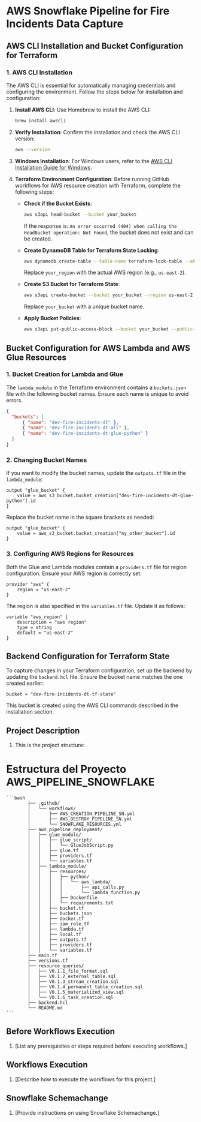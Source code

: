 
# AWS Snowflake Pipeline for Fire Incidents Data Capture

## AWS CLI Installation and Bucket Configuration for Terraform

### 1. AWS CLI Installation

The AWS CLI is essential for automatically managing credentials and configuring the environment. Follow the steps below for installation and configuration:

1. **Install AWS CLI**: Use Homebrew to install the AWS CLI:
   ```bash
   brew install awscli
   ```

2. **Verify Installation**: Confirm the installation and check the AWS CLI version:
   ```bash
   aws --version
   ```

3. **Windows Installation**: For Windows users, refer to the [AWS CLI Installation Guide for Windows](https://docs.aws.amazon.com/cli/latest/userguide/getting-started-install.html).

4. **Terraform Environment Configuration**: Before running GitHub workflows for AWS resource creation with Terraform, complete the following steps:
   
   - **Check if the Bucket Exists**:
        ```bash
        aws s3api head-bucket --bucket your_bucket
        ```
        If the response is: `An error occurred (404) when calling the HeadBucket operation: Not Found`, the bucket does not exist and can be created.

   - **Create DynamoDB Table for Terraform State Locking**:
        ```bash
        aws dynamodb create-table --table-name terraform-lock-table --attribute-definitions AttributeName=LockID,AttributeType=S --key-schema AttributeName=LockID,KeyType=HASH --billing-mode PAY_PER_REQUEST --region your_region
        ```
        Replace `your_region` with the actual AWS region (e.g., `us-east-2`).

   - **Create S3 Bucket for Terraform State**:
        ```bash
        aws s3api create-bucket --bucket your_bucket --region us-east-2 --create-bucket-configuration LocationConstraint=us-east-2
        ```
        Replace `your_bucket` with a unique bucket name.

   - **Apply Bucket Policies**:
        ```bash
        aws s3api put-public-access-block --bucket your_bucket --public-access-block-configuration BlockPublicAcls=true,IgnorePublicAcls=true,BlockPublicPolicy=true,RestrictPublicBuckets=true
        ```

## Bucket Configuration for AWS Lambda and AWS Glue Resources

### 1. Bucket Creation for Lambda and Glue

The `lambda_module` in the Terraform environment contains a `buckets.json` file with the following bucket names. Ensure each name is unique to avoid errors.

```json
{
  "buckets": [
      { "name": "dev-fire-incidents-dt" },
      { "name": "dev-fire-incidents-dt-all" },
      { "name": "dev-fire-incidents-dt-glue-python" }
  ]
}
```

### 2. Changing Bucket Names

If you want to modify the bucket names, update the `outputs.tf` file in the `lambda_module`:

```hcl
output "glue_bucket" {
    value = aws_s3_bucket.bucket_creation["dev-fire-incidents-dt-glue-python"].id
}
```

Replace the bucket name in the square brackets as needed:

```hcl
output "glue_bucket" {
    value = aws_s3_bucket.bucket_creation["my_other_bucket"].id
}
```

### 3. Configuring AWS Regions for Resources

Both the Glue and Lambda modules contain a `providers.tf` file for region configuration. Ensure your AWS region is correctly set:

```hcl
provider "aws" {
    region = "us-east-2"
}
```

The region is also specified in the `variables.tf` file. Update it as follows:

```hcl
variable "aws_region" {
    description = "aws region"
    type = string
    default = "us-east-2"
}
```

## Backend Configuration for Terraform State

To capture changes in your Terraform configuration, set up the backend by updating the `backend.hcl` file. Ensure the bucket name matches the one created earlier:

```hcl
bucket = "dev-fire-incidents-dt-tf-state"
```

This bucket is created using the AWS CLI commands described in the installation section.

## Project Description

1. This is the project structure:

# Estructura del Proyecto AWS_PIPELINE_SNOWFLAKE


    ```bash
            ├── .github/
            │   └── workflows/
            │       ├── AWS_CREATION_PIPELINE_SN.yml
            │       ├── AWS_DESTROY_PIPELINE_SN.yml
            │       └── SNOWFLAKE_RESOURCES.yml
            ├── aws_pipeline_deployment/
            │   ├── glue_module/
            │   │   ├── glue_script/
            │   │   │   └── GlueJobScript.py
            │   │   ├── glue.tf
            │   │   ├── providers.tf
            │   │   └── variables.tf
            │   ├── lambda_module/
            │   │   ├── resources/
            │   │   │   ├── python/
            │   │   │   │   └── aws_lambda/
            │   │   │   │       ├── api_calls.py
            │   │   │   │       └── lambda_function.py
            │   │   │   ├── Dockerfile
            │   │   │   └── requirements.txt
            │   │   ├── bucket.tf
            │   │   ├── buckets.json
            │   │   ├── docker.tf
            │   │   ├── iam_role.tf
            │   │   ├── lambda.tf
            │   │   ├── local.tf
            │   │   ├── outputs.tf
            │   │   ├── providers.tf
            │   │   └── variables.tf
            ├── main.tf
            ├── versions.tf
            ├── resource_queries/
            │   ├── V0.1.1_file_format.sql
            │   ├── V0.1.2_external_table.sql
            │   ├── V0.1.3_stream_creation.sql
            │   ├── V0.1.4_permanent_table_creation.sql
            │   ├── V0.1.5_materialized_view.sql
            │   └── V0.1.6_task_creation.sql
            ├── backend.hcl
            └── README.md
    ```


## Before Workflows Execution

1. [List any prerequisites or steps required before executing workflows.]

## Workflows Execution

1. [Describe how to execute the workflows for this project.]

## Snowflake Schemachange

1. [Provide instructions on using Snowflake Schemachange.]

